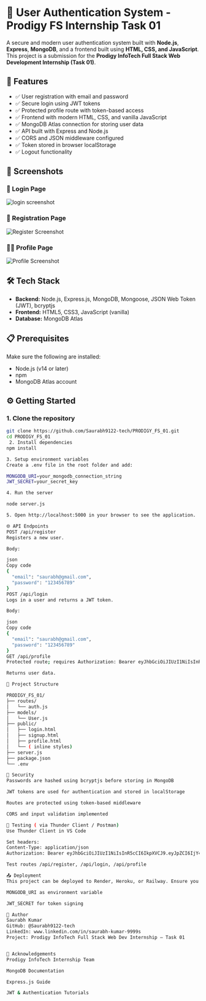 # 🔐 User Authentication System - Prodigy FS Internship Task 01

A secure and modern user authentication system built with **Node.js**, **Express**, **MongoDB**, and a frontend built using **HTML, CSS, and JavaScript**. This project is a submission for the **Prodigy InfoTech Full Stack Web Development Internship (Task 01)**.

## 🚀 Features

- ✅ User registration with email and password
- ✅ Secure login using JWT tokens
- ✅ Protected profile route with token-based access
- ✅ Frontend with modern HTML, CSS, and vanilla JavaScript
- ✅ MongoDB Atlas connection for storing user data
- ✅ API built with Express and Node.js
- ✅ CORS and JSON middleware configured
- ✅ Token stored in browser localStorage
- ✅ Logout functionality


## 📸 Screenshots

### 🧾 Login Page
![login screenshot](<Screenshot 2025-06-10 111943.png>)

### 📝 Registration Page
![Register Screenshot](<Screenshot 2025-06-10 112002.png>)

### 🙍‍♂️ Profile Page
![Profile Screenshot](<Screenshot 2025-06-10 112037.png>)


## 🛠️ Tech Stack

- **Backend:** Node.js, Express.js, MongoDB, Mongoose, JSON Web Token (JWT), bcryptjs
- **Frontend:** HTML5, CSS3, JavaScript (vanilla)
- **Database:** MongoDB Atlas


## 📋 Prerequisites

Make sure the following are installed:

- Node.js (v14 or later)
- npm
- MongoDB Atlas account


## ⚙️ Getting Started

### 1. Clone the repository

```bash
git clone https://github.com/Saurabh9122-tech/PRODIGY_FS_01.git
cd PRODIGY_FS_01
 2. Install dependencies
npm install

3. Setup environment variables
Create a .env file in the root folder and add:

MONGODB_URI=your_mongodb_connection_string
JWT_SECRET=your_secret_key

4. Run the server

node server.js

5. Open http://localhost:5000 in your browser to see the application.

🌐 API Endpoints
POST /api/register
Registers a new user.

Body:

json
Copy code
{
  "email": "saurabh@gmail.com",
  "password": "123456789"
}
POST /api/login
Logs in a user and returns a JWT token.

Body:

json
Copy code
{
  "email": "saurabh@gmail.com",
  "password": "123456789"
}
GET /api/profile
Protected route; requires Authorization: Bearer eyJhbGciOiJIUzI1NiIsInR5cCI6IkpXVCJ9.eyJpZCI6IjY4NDdiZDhmMzg5ZjAwMjc0OTY3ODBjOCIsImVtYWlsIjoidGVzdHVzZXJAZXhhbXBsZS5jb20iLCJpYXQiOjE3NDk1MzIxMDYsImV4cCI6MTc0OTUzNTcwNn0.n5hsNkuDw_fHAfNHgXpxpzwuNYDq8_yDqQzoE102qMU in header.

Returns user data.

📁 Project Structure

PRODIGY_FS_01/
├── routes/
│   └── auth.js         
├── models/
│   └── User.js         
├── public/
│   ├── login.html
│   ├── signup.html
│   ├── profile.html
│   └── ( inline styles)
├── server.js          
├── package.json
└── .env 

🔐 Security
Passwords are hashed using bcryptjs before storing in MongoDB

JWT tokens are used for authentication and stored in localStorage

Routes are protected using token-based middleware

CORS and input validation implemented

🧪 Testing ( via Thunder Client / Postman)
Use Thunder Client in VS Code

Set headers:
Content-Type: application/json
Authorization: Bearer eyJhbGciOiJIUzI1NiIsInR5cCI6IkpXVCJ9.eyJpZCI6IjY4NDdiZDhmMzg5ZjAwMjc0OTY3ODBjOCIsImVtYWlsIjoidGVzdHVzZXJAZXhhbXBsZS5jb20iLCJpYXQiOjE3NDk1MzIxMDYsImV4cCI6MTc0OTUzNTcwNn0.n5hsNkuDw_fHAfNHgXpxpzwuNYDq8_yDqQzoE102qMU

Test routes /api/register, /api/login, /api/profile

📤 Deployment
This project can be deployed to Render, Heroku, or Railway. Ensure you set:

MONGODB_URI as environment variable

JWT_SECRET for token signing

👤 Author
Saurabh Kumar
GitHub: @Saurabh9122-tech
LinkedIn: www.linkedin.com/in/saurabh-kumar-9999s
Project: Prodigy InfoTech Full Stack Web Dev Internship – Task 01


🙏 Acknowledgements
Prodigy InfoTech Internship Team

MongoDB Documentation

Express.js Guide

JWT & Authentication Tutorials

